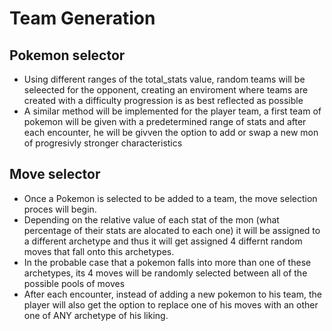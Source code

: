 



# Team Generation

## Pokemon selector

- Using different ranges of the total_stats value, random teams will be seleected for the opponent, creating an enviroment where teams are created with a difficulty progression is as best reflected as possible
- A similar method will be implemented for the player team, a first team of pokemon will be given with a predetermined range of stats and after each encounter, he will be givven the option to add or swap a new mon of progresivly stronger characteristics

## Move selector

- Once a Pokemon is selected to be added to a team, the move selection proces will begin.
- Depending on the relative value of each stat of the mon (what percentage of their stats are alocated to each one) it will be assigned to a different archetype and thus it will get assigned 4 differnt random moves that fall onto this archetypes.
- In the probable case that a pokemon falls into more than one of these archetypes, its 4 moves will be randomly selected between all of the possible pools of moves
- After each encounter, instead of adding a new pokemon to his team, the player will also get the option to replace one of his moves with an other one of ANY archetype of his liking.


